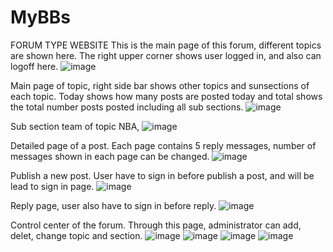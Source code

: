 # MyBBs
FORUM TYPE WEBSITE
This is the main page of this forum, different topics are shown here. The right upper corner shows user logged in, and also can logoff here. 
![image](https://user-images.githubusercontent.com/44689012/58647339-4cd23400-82d5-11e9-8afe-b078acab4be4.png)

Main page of topic, right side bar shows other topics and sunsections of each topic.
Today shows how many posts are posted today and total shows the total number posts posted including all sub sections.
![image](https://user-images.githubusercontent.com/44689012/58648407-9f145480-82d7-11e9-9bb0-7b5d4cc7f8b3.png)

Sub section team of topic NBA, 
![image](https://user-images.githubusercontent.com/44689012/58648534-eb5f9480-82d7-11e9-8f62-071c1f8925e2.png)

Detailed page of a post. Each page contains 5 reply messages, number of messages shown in each page can be changed. 
![image](https://user-images.githubusercontent.com/44689012/58648755-6b85fa00-82d8-11e9-85fc-06972f9ae583.png)

Publish a new post. User have to sign in before publish a post, and will be lead to sign in page. 
![image](https://user-images.githubusercontent.com/44689012/58648975-f7982180-82d8-11e9-966b-980d3c944734.png)

Reply page, user also have to sign in before reply.
![image](https://user-images.githubusercontent.com/44689012/58649140-5493d780-82d9-11e9-9901-dddf292e97f1.png)


Control center of the forum. Through this page, administrator can add, delet, change topic and section. 
![image](https://user-images.githubusercontent.com/44689012/58649244-9ae93680-82d9-11e9-87a9-d436d0a67eb1.png)
![image](https://user-images.githubusercontent.com/44689012/58649414-12b76100-82da-11e9-9533-a29af5e2547d.png)
![image](https://user-images.githubusercontent.com/44689012/58649449-26fb5e00-82da-11e9-8a68-ebf306554869.png)
![image](https://user-images.githubusercontent.com/44689012/58649493-3c708800-82da-11e9-8a8d-7f19a52a13e6.png)
